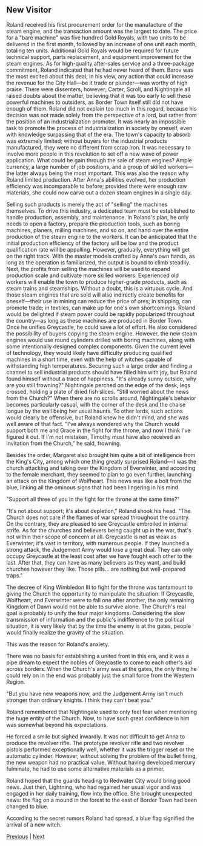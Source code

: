 ## New Visitor
Roland received his first procurement order for the manufacture of the steam engine, and the transaction amount was the largest to date.
The price for a "bare machine" was five hundred Gold Royals, with two units to be delivered in the first month, followed by an increase of one unit each month, totaling ten units. Additional Gold Royals would be required for future technical support, parts replacement, and equipment improvement for the steam engines. As for high-quality after-sales service and a three-package commitment, Roland indicated that he had never heard of them.
Barov was the most excited about this deal; in his view, any action that could increase the revenue for the City Hall—be it trade or plunder—was worthy of high praise. There were dissenters, however; Carter, Scroll, and Nightingale all raised doubts about the matter, believing that it was too early to sell these powerful machines to outsiders, as Border Town itself still did not have enough of them.
Roland did not explain too much in this regard, because his decision was not made solely from the perspective of a lord, but rather from the position of an industrialization promoter.
It was nearly an impossible task to promote the process of industrialization in society by oneself, even with knowledge surpassing that of the era. The town's capacity to absorb was extremely limited; without buyers for the industrial products manufactured, they were no different from scrap iron. It was necessary to involve more people in this revolution to set off a new wave of power application.
What could he gain through the sale of steam engines?
Ample currency, a large number of job positions, and a group of skilled workers—the latter always being the most important.
This was also the reason why Roland limited production.
After Anna's abilities evolved, her production efficiency was incomparable to before; provided there were enough raw materials, she could now carve out a dozen steam engines in a single day.

Selling such products is merely the act of "selling" the machines themselves.
To drive this industry, a dedicated team must be established to handle production, assembly, and maintenance. In Roland's plan, he only needs to open a factory, prepare the production tools, such as boring machines, planers, milling machines, and so on, and hand over the entire production of the steam engine to the workers. It can be anticipated that the initial production efficiency of the factory will be low and the product qualification rate will be appalling. However, gradually, everything will get on the right track. With the master models crafted by Anna's own hands, as long as the operation is familiarized, the output is bound to climb steadily.
Next, the profits from selling the machines will be used to expand production scale and cultivate more skilled workers. Experienced old workers will enable the town to produce higher-grade products, such as steam trains and steamships. Without a doubt, this is a virtuous cycle. And those steam engines that are sold will also indirectly create benefits for oneself—their use in mining can reduce the price of ores; in shipping, can promote trade; in textiles, can make up for one's own shortcomings.
Roland would be delighted if steam power could be rapidly popularized throughout the country—as long as these machines are produced in Border Town. Once he unifies Greycastle, he could save a lot of effort.
He also considered the possibility of buyers copying the steam engine. However, the new steam engines would use round cylinders drilled with boring machines, along with some intentionally designed complex components. Given the current level of technology, they would likely have difficulty producing qualified machines in a short time, even with the help of witches capable of withstanding high temperatures.
Securing such a large order and finding a channel to sell industrial products should have filled him with joy, but Roland found himself without a trace of happiness.
"It's already sunny outside, why are you still frowning?" Nightingale perched on the edge of the desk, legs crossed, holding a plate of dried fish slices. "Still worried about the news from the Church?"
When there are no scrolls around, Nightingale's behavior becomes particularly casual, with the corner of the desk and the chaise longue by the wall being her usual haunts. To other lords, such actions would clearly be offensive, but Roland knew he didn't mind, and she was well aware of that fact.
"I've always wondered why the Church would support both me and Grace in the fight for the throne, and now I think I've figured it out. If I'm not mistaken, Timothy must have also received an invitation from the Church," he said, frowning.

Besides the order, Margaret also brought him quite a bit of intelligence from the King's City, among which one thing greatly surprised Roland—it was the church attacking and taking over the Kingdom of Everwinter, and according to the female merchant, they seemed to plan to go even further, launching an attack on the Kingdom of Wolfheart. This news was like a bolt from the blue, linking all the ominous signs that had been lingering in his mind.

"Support all three of you in the fight for the throne at the same time?"

"It's not about support; it's about depletion," Roland shook his head. "The Church does not care if the flames of war spread throughout the country. On the contrary, they are pleased to see Greycastle embroiled in internal strife. As for the churches and believers being caught up in the war, that's not within their scope of concern at all. Greycastle is not as weak as Everwinter; it's vast in territory, with numerous people. If they launched a strong attack, the Judgement Army would lose a great deal. They can only occupy Greycastle at the least cost after we have fought each other to the last. After that, they can have as many believers as they want, and build churches however they like. Those pills... are nothing but well-prepared traps."

The decree of King Wimbledon III to fight for the throne was tantamount to giving the Church the opportunity to manipulate the situation. If Greycastle, Wolfheart, and Everwinter were to fall one after another, the only remaining Kingdom of Dawn would not be able to survive alone. The Church's real goal is probably to unify the four major kingdoms. Considering the slow transmission of information and the public's indifference to the political situation, it is very likely that by the time the enemy is at the gates, people would finally realize the gravity of the situation.

This was the reason for Roland's anxiety.

There was no basis for establishing a united front in this era, and it was a pipe dream to expect the nobles of Greycastle to come to each other's aid across borders. When the Church's army was at the gates, the only thing he could rely on in the end was probably just the small force from the Western Region.

"But you have new weapons now, and the Judgement Army isn't much stronger than ordinary knights. I think they can't beat you."

Roland remembered that Nightingale used to only feel fear when mentioning the huge entity of the Church. Now, to have such great confidence in him was somewhat beyond his expectations.

He forced a smile but sighed inwardly. It was not difficult to get Anna to produce the revolver rifle. The prototype revolver rifle and two revolver pistols performed exceptionally well, whether it was the trigger reset or the automatic cylinder. However, without solving the problem of the bullet firing, the new weapon had no practical value. Without having developed mercury fulminate, he had to use some alternative materials as a primer.

Roland hoped that the guards heading to Redwater City would bring good news. Just then, Lightning, who had regained her usual vigor and was engaged in her daily training, flew into the office. She brought unexpected news: the flag on a mound in the forest to the east of Border Town had been changed to blue.

According to the secret rumors Roland had spread, a blue flag signified the arrival of a new witch.



[Previous](CH0154.md) | [Next](CH0156.md)
